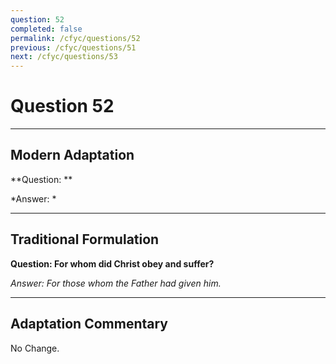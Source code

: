 ```yaml
---
question: 52
completed: false
permalink: /cfyc/questions/52
previous: /cfyc/questions/51
next: /cfyc/questions/53
---
```

# Question 52

---
## Modern Adaptation
**Question: **

*Answer: *

---
## Traditional Formulation
**Question: For whom did Christ obey and suffer?**

*Answer: For those whom the Father had given him.*

---
## Adaptation Commentary
No Change.